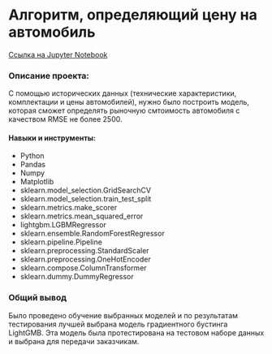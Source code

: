 # Алгоритм, определяющий цену на автомобиль
[Ссылка на Jupyter Notebook](https://github.com/iashorokhov/portfolio/blob/master/Price-predicting-algorithm-main/price-gbm-ml.ipynb) 
### Описание проекта:
С помощью исторических данных (технические характеристики, комплектации и цены автомобилей),  нужно было построить модель, которая сможет определять рыночную смтоимость автомобиля с качеством RMSE не более 2500.
#### Навыки и инструменты:
- Python
- Pandas
- Numpy
- Matplotlib
- sklearn.model_selection.GridSearchCV
- sklearn.model_selection.train_test_split
- sklearn.metrics.make_scorer
- sklearn.metrics.mean_squared_error
- lightgbm.LGBMRegressor
- sklearn.ensemble.RandomForestRegressor
- sklearn.pipeline.Pipeline
- sklearn.preprocessing.StandardScaler
- sklearn.preprocessing.OneHotEncoder
- sklearn.compose.ColumnTransformer
- sklearn.dummy.DummyRegressor

### Общий вывод
Было проведено обучение выбранных моделей и по результатам тестирования лучшей выбрана модель градиентного бустинга LightGMB. Эта модель была протестирована на тестовом наборе данных и выбрана для передачи заказчикам.
